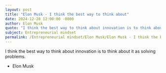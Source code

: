 ```yaml
---
layout: post
title: "Elon Musk - I think the best way to think about"
date: 2024-12-28 12:00:00 -0000
author: Elon Musk
quote: "I think the best way to think about innovation is to think about it as solving problems."
subject: Entrepreneurial mindset
permalink: /Entrepreneurial mindset/Elon Musk/Elon Musk - I think the best way to think about
---
```


I think the best way to think about innovation is to think about it as solving problems.

- Elon Musk

